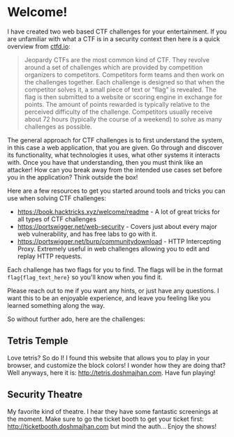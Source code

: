 # Welcome!

I have created two web based CTF challenges for your entertainment. If you are unfamiliar with what a CTF is in a security context then here is a quick overview from [ctfd.io](https://ctfd.io/whats-a-ctf/):
> Jeopardy CTFs are the most common kind of CTF.
They revolve around a set of challenges which are provided by competition organizers to competitors.
Competitors form teams and then work on the challenges together.
Each challenge is designed so that when the competitor solves it, a small piece of text or "flag" is revealed. The flag is then submitted to a website or scoring engine in exchange for points. The amount of points rewarded is typically relative to the perceived difficulty of the challenge.
Competitors usually receive about 72 hours (typically the course of a weekend) to solve as many challenges as possible.

The general approach for CTF challenges is to first understand the system, in this case a web application, that you are given. Go through and discover its functionality, what technologies it uses, what other systems it interacts with. Once you have that understanding, then you must think like an attacker! How can you break away from the intended use cases set before you in the application? Think outside the box!

Here are a few resources to get you started around tools and tricks you can use when solving CTF challenges:
- https://book.hacktricks.xyz/welcome/readme - A lot of great tricks for all types of CTF challenges
- https://portswigger.net/web-security - Covers just about every major web vulnerability, and has free labs to go with it.
- https://portswigger.net/burp/communitydownload - HTTP Intercepting Proxy. Extremely useful in web challenges allowing you to edit and replay HTTP requests.


Each challenge has two flags for you to find. The flags will be in the format `flag{flag_text_here}` so you'll know when you find it.

Please reach out to me if you want any hints, or just have any questions. I want this to be an enjoyable experience, and leave you feeling like you learned something along the way.

So without further ado, here are the challenges:

## Tetris Temple
Love tetris? So do I! I found this website that allows you to play in your browser, and customize the block colors! I wonder how they are doing that? Well anyways, here it is: http://tetris.doshmajhan.com. Have fun playing!

## Security Theatre
My favorite kind of theatre. I hear they have some fantastic screenings at the moment. Make sure to go the ticket booth to get your ticket first: http://ticketbooth.doshmajhan.com but mind the auth... Enjoy the shows!
